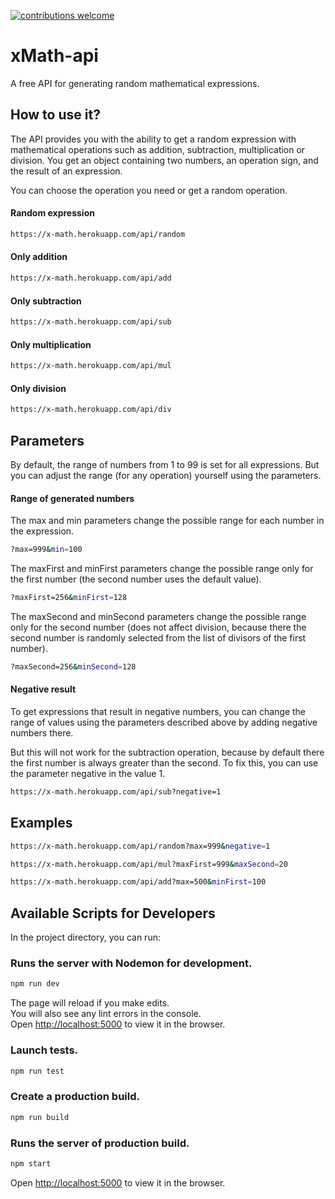 [![contributions welcome](https://img.shields.io/badge/contributions-welcome-brightgreen.svg?style=flat)](https://github.com/cheatsnake/xMath-api/issues)

# xMath-api
A free API for generating random mathematical expressions.

## How to use it?
The API provides you with the ability to get a random expression with mathematical operations such as addition, subtraction, multiplication or division. You get an object containing two numbers, an operation sign, and the result of an expression.

You can choose the operation you need or get a random operation.

#### Random expression 
```sh
https://x-math.herokuapp.com/api/random
```

#### Only addition 
```sh
https://x-math.herokuapp.com/api/add
```

#### Only subtraction
```sh
https://x-math.herokuapp.com/api/sub
```

#### Only multiplication
```sh
https://x-math.herokuapp.com/api/mul
```

#### Only division
```sh
https://x-math.herokuapp.com/api/div
```

## Parameters
By default, the range of numbers from 1 to 99 is set for all expressions. But you can adjust the range (for any operation) yourself using the parameters.

#### Range of generated numbers
The max and min parameters change the possible range for each number in the expression.
```sh
?max=999&min=100
```

The maxFirst and minFirst parameters change the possible range only for the first number (the second number uses the default value).
```sh
?maxFirst=256&minFirst=128
```

The maxSecond and minSecond parameters change the possible range only for the second number (does not affect division, because there the second number is randomly selected from the list of divisors of the first number).
```sh
?maxSecond=256&minSecond=128
```

#### Negative result
To get expressions that result in negative numbers, you can change the range of values using the parameters described above by adding negative numbers there.

But this will not work for the subtraction operation, because by default there the first number is always greater than the second. To fix this, you can use the parameter negative in the value 1.
```sh
https://x-math.herokuapp.com/api/sub?negative=1
```

## Examples

```sh
https://x-math.herokuapp.com/api/random?max=999&negative=1
```

```sh
https://x-math.herokuapp.com/api/mul?maxFirst=999&maxSecond=20
```

```sh
https://x-math.herokuapp.com/api/add?max=500&minFirst=100
```

## Available Scripts for Developers

In the project directory, you can run:

### Runs the server with Nodemon for development.
```sh
npm run dev
```
The page will reload if you make edits.\
You will also see any lint errors in the console.\
Open [http://localhost:5000](http://localhost:5000) to view it in the browser.

### Launch tests.
```sh
npm run test
```

### Create a production build.
```sh
npm run build
```

### Runs the server of production build.
```sh
npm start
```
Open [http://localhost:5000](http://localhost:5000) to view it in the browser.

